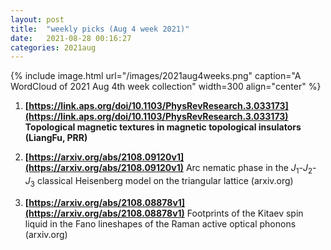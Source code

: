 ```yaml
---
layout: post
title:  "weekly picks (Aug 4 week 2021)"
date:   2021-08-28 00:16:27
categories: 2021aug
---
```


{% include image.html url="/images/2021aug4weeks.png" caption="A WordCloud of 2021 Aug 4th week collection" width=300 align="center" %}



1. **[https://link.aps.org/doi/10.1103/PhysRevResearch.3.033173](https://link.aps.org/doi/10.1103/PhysRevResearch.3.033173)** **Topological magnetic textures in magnetic topological insulators (LiangFu, PRR)**

1. **[https://arxiv.org/abs/2108.09120v1](https://arxiv.org/abs/2108.09120v1)** Arc nematic phase in the $J_1$-$J_2$-$J_3$ classical Heisenberg model on the triangular lattice (arxiv.org)

1. **[https://arxiv.org/abs/2108.08878v1](https://arxiv.org/abs/2108.08878v1)** Footprints of the Kitaev spin liquid in the Fano lineshapes of the Raman active optical phonons (arxiv.org)
